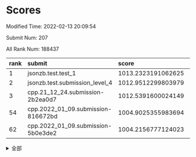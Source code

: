 # Scores

Modified Time: 2022-02-13 20:09:54

Submit Num: 207

All Rank Num: 188437

| rank |               submit               |       score        |       sigma        | pk_num |
| :--- | :--------------------------------- | :----------------- | :----------------- | :----- |
| 1    | jsonzb.test.test_1                 | 1013.2323191062625 | 0.8268926288155369 | 3643   |
| 2    | jsonzb.test.submission_level_4     | 1012.9512299803979 | 0.8247900076146242 | 3640   |
| 3    | cpp.21_12_24.submission-2b2ea0d7   | 1012.5391600024149 | 0.7821213698364731 | 3638   |
| 54   | cpp.2022_01_09.submission-816672bd | 1004.9025355983694 | 0.6997323080664676 | 3638   |
| 62   | cpp.2022_01_09.submission-5b0e3de2 | 1004.2156777124023 | 0.7257629112404388 | 3642   |


<details>
<summary>全部</summary>

| rank |                 submit                 |       score        |       sigma        | pk_num |
| :--- | :------------------------------------- | :----------------- | :----------------- | :----- |
| 1    | jsonzb.test.test_1                     | 1013.2323191062625 | 0.8268926288155369 | 3643   |
| 2    | jsonzb.test.submission_level_4         | 1012.9512299803979 | 0.8247900076146242 | 3640   |
| 3    | cpp.21_12_24.submission-2b2ea0d7       | 1012.5391600024149 | 0.7821213698364731 | 3638   |
| 4    | gobigger.level_3.submission_level_3_42 | 1011.2920721995915 | 0.7890303655046734 | 3639   |
| 5    | gobigger.level_3.submission_level_3_3  | 1011.1079974386381 | 0.7582380271945025 | 3642   |
| 6    | gobigger.level_3.submission_level_3_9  | 1011.0507122845339 | 0.7694809162677503 | 3644   |
| 7    | gobigger.level_3.submission_level_3_7  | 1011.0243226729342 | 0.7574132442420096 | 3644   |
| 8    | gobigger.level_3.submission_level_3_31 | 1010.939850297133  | 0.7665142772250282 | 3635   |
| 9    | gobigger.level_3.submission_level_3_2  | 1010.7027840813995 | 0.7897239057884935 | 3638   |
| 10   | gobigger.level_3.submission_level_3_12 | 1010.6677022297139 | 0.7477191477579814 | 3642   |
| 11   | gobigger.level_3.submission_level_3_26 | 1010.5754462409025 | 0.785898446305394  | 3644   |
| 12   | gobigger.level_3.submission_level_3_38 | 1010.5381731799541 | 0.7615662137911368 | 3642   |
| 13   | gobigger.level_3.submission_level_3_40 | 1010.5253860756255 | 0.7691177945700048 | 3642   |
| 14   | gobigger.level_3.submission_level_3_43 | 1010.4843253995224 | 0.765374494245129  | 3642   |
| 15   | gobigger.level_3.submission_level_3_13 | 1010.4435184092274 | 0.7685470676790738 | 3642   |
| 16   | gobigger.level_3.submission_level_3_27 | 1010.3953727940512 | 0.758606543683542  | 3639   |
| 17   | gobigger.level_3.submission_level_3_49 | 1010.3029974134372 | 0.7551164940584512 | 3639   |
| 18   | gobigger.level_3.submission_level_3_44 | 1010.2131257608163 | 0.7534156224159774 | 3641   |
| 19   | gobigger.level_3.submission_level_3_20 | 1010.1986132614136 | 0.7764933153709342 | 3639   |
| 20   | gobigger.level_3.submission_level_3_1  | 1010.1710719085161 | 0.7623051961173345 | 3644   |
| 21   | gobigger.level_3.submission_level_3_15 | 1010.1615609402231 | 0.7833230184645488 | 3643   |
| 22   | gobigger.level_3.submission_level_3_39 | 1010.0556651736953 | 0.767927665379857  | 3640   |
| 23   | gobigger.level_3.submission_level_3_41 | 1010.0097124614551 | 0.7742894547641135 | 3643   |
| 24   | gobigger.level_3.submission_level_3_5  | 1009.9379313438858 | 0.7798094482348676 | 3638   |
| 25   | gobigger.level_3.submission_level_3_24 | 1009.9193776145731 | 0.7522741893732282 | 3642   |
| 26   | gobigger.level_3.submission_level_3_23 | 1009.9107880311561 | 0.769868524169566  | 3641   |
| 27   | gobigger.level_3.submission_level_3_36 | 1009.9080341453332 | 0.7653758600000805 | 3644   |
| 28   | gobigger.level_3.submission_level_3_29 | 1009.8208095288949 | 0.7677407558419642 | 3638   |
| 29   | gobigger.level_3.submission_level_3_46 | 1009.7753590549581 | 0.7671481443494887 | 3645   |
| 30   | gobigger.level_3.submission_level_3_11 | 1009.7548353894391 | 0.7538978137425201 | 3644   |
| 31   | gobigger.level_3.submission_level_3_30 | 1009.7374962247269 | 0.7617707329821335 | 3643   |
| 32   | gobigger.level_3.submission_level_3_28 | 1009.536508819606  | 0.7477350006539186 | 3643   |
| 33   | gobigger.level_3.submission_level_3_33 | 1009.5143769396115 | 0.7509279275997419 | 3640   |
| 34   | gobigger.level_3.submission_level_3_14 | 1009.509622178509  | 0.7494231186667869 | 3640   |
| 35   | gobigger.level_3.submission_level_3_6  | 1009.4855297899675 | 0.7376559345713658 | 3641   |
| 36   | gobigger.level_3.submission_level_3_47 | 1009.4523265766608 | 0.7596775496181609 | 3640   |
| 37   | gobigger.level_3.submission_level_3_4  | 1009.3037199149201 | 0.7497022730793659 | 3647   |
| 38   | gobigger.level_3.submission_level_3_19 | 1009.1457265668172 | 0.7515968177809801 | 3640   |
| 39   | gobigger.level_3.submission_level_3_18 | 1009.1381944609568 | 0.7434107978374512 | 3642   |
| 40   | gobigger.level_3.submission_level_3_16 | 1009.1355929548723 | 0.7559376715439192 | 3640   |
| 41   | gobigger.level_3.submission_level_3_25 | 1009.1216455160315 | 0.7464641256575992 | 3641   |
| 42   | gobigger.level_3.submission_level_3_37 | 1009.0960783027895 | 0.746088440681675  | 3647   |
| 43   | gobigger.level_3.submission_level_3_48 | 1009.0833318495997 | 0.7659578821750188 | 3642   |
| 44   | gobigger.level_3.submission_level_3_21 | 1009.0564859608954 | 0.7413594279140079 | 3642   |
| 45   | gobigger.level_3.submission_level_3_45 | 1009.0377438821818 | 0.7397397158047703 | 3641   |
| 46   | gobigger.level_3.submission_level_3_35 | 1008.9252512803387 | 0.7461806312776618 | 3642   |
| 47   | gobigger.level_3.submission_level_3_8  | 1008.8805398564593 | 0.7289223577360834 | 3643   |
| 48   | gobigger.level_3.submission_level_3_10 | 1008.6381875850683 | 0.7667667126014968 | 3643   |
| 49   | gobigger.level_3.submission_level_3_22 | 1008.5654709235994 | 0.726843331709338  | 3642   |
| 50   | gobigger.level_3.submission_level_3_34 | 1008.548858018973  | 0.7500369896329099 | 3642   |
| 51   | gobigger.level_3.submission_level_3_17 | 1008.3697749073688 | 0.7381609116799257 | 3644   |
| 52   | gobigger.level_3.submission_level_3_0  | 1008.2903614401139 | 0.7432953324532315 | 3638   |
| 53   | gobigger.level_3.submission_level_3_32 | 1008.1424014615717 | 0.7413230170835813 | 3639   |
| 54   | cpp.2022_01_09.submission-816672bd     | 1004.9025355983694 | 0.6997323080664676 | 3638   |
| 55   | gobigger.level_1.submission_level_1_27 | 1004.8677864375475 | 0.7137824924009594 | 3637   |
| 56   | gobigger.level_1.submission_level_1_22 | 1004.6914346934057 | 0.7115017500740902 | 3642   |
| 57   | gobigger.level_1.submission_level_1_1  | 1004.5683433497836 | 0.7257083857109194 | 3638   |
| 58   | gobigger.level_1.submission_level_1_37 | 1004.4341152920395 | 0.7157201675403764 | 3640   |
| 59   | gobigger.level_1.submission_level_1_17 | 1004.4173445806122 | 0.7256398159374972 | 3642   |
| 60   | gobigger.level_1.submission_level_1_23 | 1004.415313364138  | 0.7031656288101278 | 3638   |
| 61   | gobigger.level_1.submission_level_1_15 | 1004.3062565191334 | 0.7201649239978044 | 3640   |
| 62   | cpp.2022_01_09.submission-5b0e3de2     | 1004.2156777124023 | 0.7257629112404388 | 3642   |
| 63   | gobigger.level_1.submission_level_1_41 | 1004.2124678986811 | 0.7167573847163302 | 3646   |
| 64   | gobigger.level_1.submission_level_1_24 | 1004.1544751996357 | 0.7116917402253736 | 3643   |
| 65   | gobigger.level_1.submission_level_1_4  | 1004.1441877843222 | 0.7185410175927266 | 3641   |
| 66   | gobigger.level_1.submission_level_1_39 | 1004.1354216984078 | 0.7234470853345124 | 3641   |
| 67   | gobigger.level_1.submission_level_1_7  | 1004.0388010754731 | 0.718409212316349  | 3638   |
| 68   | gobigger.level_1.submission_level_1_16 | 1004.0136716324762 | 0.7208569861325607 | 3640   |
| 69   | gobigger.level_1.submission_level_1_44 | 1003.977649370258  | 0.72045563492803   | 3642   |
| 70   | gobigger.level_1.submission_level_1_6  | 1003.9696336426326 | 0.7268029536110338 | 3642   |
| 71   | gobigger.level_1.submission_level_1_5  | 1003.9543744233837 | 0.7132134474866567 | 3639   |
| 72   | gobigger.level_1.submission_level_1_45 | 1003.9251183219593 | 0.7250090220012823 | 3646   |
| 73   | gobigger.level_1.submission_level_1_47 | 1003.9205449261306 | 0.7054607697607178 | 3637   |
| 74   | gobigger.level_1.submission_level_1_49 | 1003.7575837871951 | 0.7284478067565229 | 3642   |
| 75   | gobigger.level_1.submission_level_1_2  | 1003.7394748001161 | 0.7155397797257518 | 3644   |
| 76   | gobigger.level_1.submission_level_1_0  | 1003.6492810302907 | 0.7215079940754953 | 3640   |
| 77   | gobigger.level_1.submission_level_1_32 | 1003.6234139865579 | 0.7140085676150256 | 3639   |
| 78   | gobigger.level_1.submission_level_1_33 | 1003.5668542603084 | 0.7150050326995679 | 3640   |
| 79   | gobigger.level_1.submission_level_1_13 | 1003.5262651313517 | 0.7345002500730514 | 3646   |
| 80   | gobigger.level_1.submission_level_1_35 | 1003.4577994084706 | 0.7008223558248382 | 3638   |
| 81   | gobigger.level_1.submission_level_1_34 | 1003.3601896693735 | 0.7097216805219403 | 3642   |
| 82   | gobigger.level_1.submission_level_1_11 | 1003.0768418135527 | 0.7225009805771517 | 3637   |
| 83   | gobigger.level_1.submission_level_1_36 | 1003.0695198657046 | 0.7143422526732679 | 3645   |
| 84   | gobigger.level_1.submission_level_1_10 | 1003.0512183814878 | 0.7149385119573682 | 3640   |
| 85   | gobigger.level_1.submission_level_1_29 | 1003.0145588250509 | 0.7054773848315496 | 3648   |
| 86   | gobigger.level_1.submission_level_1_43 | 1002.9774962959796 | 0.7078373245807339 | 3644   |
| 87   | gobigger.level_1.submission_level_1_30 | 1002.9691110605329 | 0.7107434604103793 | 3640   |
| 88   | gobigger.level_1.submission_level_1_21 | 1002.861329713447  | 0.7090507893571488 | 3638   |
| 89   | gobigger.level_1.submission_level_1_42 | 1002.7899675066122 | 0.7258697159258282 | 3640   |
| 90   | gobigger.level_1.submission_level_1_9  | 1002.7432940858076 | 0.7120332272837081 | 3636   |
| 91   | gobigger.level_1.submission_level_1_31 | 1002.7160656148842 | 0.7202809267540793 | 3638   |
| 92   | gobigger.level_1.submission_level_1_18 | 1002.6919468980522 | 0.7123040332666933 | 3642   |
| 93   | gobigger.level_1.submission_level_1_3  | 1002.6702722693673 | 0.7110743474047454 | 3638   |
| 94   | gobigger.level_1.submission_level_1_48 | 1002.6144121179652 | 0.7049737075040158 | 3643   |
| 95   | gobigger.level_1.submission_level_1_19 | 1002.605467414176  | 0.7155527434999325 | 3643   |
| 96   | gobigger.level_1.submission_level_1_8  | 1002.5707942160346 | 0.7107435093963667 | 3645   |
| 97   | gobigger.level_1.submission_level_1_26 | 1002.5265380249939 | 0.7157568595481504 | 3645   |
| 98   | gobigger.level_1.submission_level_1_20 | 1002.377974468405  | 0.7096594121589438 | 3648   |
| 99   | gobigger.level_1.submission_level_1_14 | 1002.3737371090672 | 0.7202272720930176 | 3640   |
| 100  | gobigger.level_1.submission_level_1_38 | 1002.2763573340824 | 0.7087730352408101 | 3644   |
| 101  | gobigger.level_1.submission_level_1_12 | 1002.2287320420604 | 0.7279188355364822 | 3648   |
| 102  | gobigger.level_1.submission_level_1_46 | 1002.1156628175461 | 0.7043483496300383 | 3646   |
| 103  | gobigger.level_1.submission_level_1_40 | 1002.0484169124611 | 0.715694284260436  | 3639   |
| 104  | gobigger.level_1.submission_level_1_25 | 1002.0211499483266 | 0.7062522783915041 | 3636   |
| 105  | gobigger.level_1.submission_level_1_28 | 1001.4659099853892 | 0.7074650806028868 | 3638   |
| 106  | gobigger.random.submission_random_25   | 997.5926504850445  | 0.7075799583805843 | 3644   |
| 107  | gobigger.random.submission_random_18   | 997.2362417740305  | 0.706175236146946  | 3637   |
| 108  | gobigger.random.submission_random_36   | 997.1572962470482  | 0.7104065314629217 | 3644   |
| 109  | gobigger.random.submission_random_29   | 997.0467795279036  | 0.710447757105129  | 3638   |
| 110  | gobigger.random.submission_random_39   | 996.8986731884062  | 0.7068050864014571 | 3642   |
| 111  | gobigger.random.submission_random_22   | 996.7829473425325  | 0.7203705983392499 | 3643   |
| 112  | gobigger.random.submission_random_38   | 996.7710316205545  | 0.7070827872408721 | 3644   |
| 113  | gobigger.random.submission_random_15   | 996.6877201332304  | 0.7146073034457276 | 3646   |
| 114  | gobigger.random.submission_random_5    | 996.5900020807599  | 0.7300748572458604 | 3642   |
| 115  | gobigger.random.submission_random_30   | 996.5326637114009  | 0.7288920651227297 | 3638   |
| 116  | gobigger.random.submission_random_47   | 996.5246237571048  | 0.7145478376103623 | 3640   |
| 117  | gobigger.random.submission_random_48   | 996.5183530938813  | 0.7091588377478961 | 3639   |
| 118  | gobigger.random.submission_random_21   | 996.5164303255054  | 0.7040889110606625 | 3641   |
| 119  | gobigger.random.submission_random_37   | 996.4294136041111  | 0.7144912432214582 | 3637   |
| 120  | gobigger.random.submission_random_13   | 996.3834066009124  | 0.723432176543256  | 3641   |
| 121  | gobigger.random.submission_random_12   | 996.3004371487077  | 0.7118727375463997 | 3645   |
| 122  | gobigger.random.submission_random_2    | 996.1952989898017  | 0.7153507040701379 | 3639   |
| 123  | gobigger.random.submission_random_24   | 996.1534423925075  | 0.7159960737990837 | 3642   |
| 124  | gobigger.random.submission_random_10   | 996.1335104839461  | 0.7016541739649607 | 3638   |
| 125  | gobigger.random.submission_random_8    | 996.1314510164666  | 0.6997134253854793 | 3640   |
| 126  | gobigger.random.submission_random_26   | 996.0904413721825  | 0.7205978284559058 | 3646   |
| 127  | gobigger.random.submission_random_4    | 996.0862815698212  | 0.7092111718480961 | 3643   |
| 128  | gobigger.random.submission_random_44   | 996.0859239603286  | 0.7213416023469457 | 3643   |
| 129  | gobigger.random.submission_random_34   | 996.0800936591423  | 0.7224753644346055 | 3643   |
| 130  | gobigger.random.submission_random_7    | 996.0752887214502  | 0.7227630139501783 | 3643   |
| 131  | gobigger.random.submission_random_33   | 996.067671322765   | 0.7139357289290196 | 3642   |
| 132  | gobigger.random.submission_random_19   | 996.0648756826877  | 0.7051145368412552 | 3639   |
| 133  | gobigger.random.submission_random_42   | 995.9966576898911  | 0.7027625132730307 | 3641   |
| 134  | gobigger.random.submission_random_6    | 995.9698930130074  | 0.7137713441417902 | 3639   |
| 135  | gobigger.random.submission_random_28   | 995.8704895924599  | 0.7024722401354269 | 3641   |
| 136  | gobigger.random.submission_random_41   | 995.8368768522848  | 0.7138052144329989 | 3644   |
| 137  | gobigger.random.submission_random_0    | 995.8337328141936  | 0.7168371045646617 | 3642   |
| 138  | gobigger.random.submission_random_31   | 995.8322428534557  | 0.7119378435480493 | 3641   |
| 139  | gobigger.random.submission_random_49   | 995.8184923591149  | 0.7174077410830619 | 3641   |
| 140  | gobigger.random.submission_random_11   | 995.7698618450723  | 0.7102243830087391 | 3645   |
| 141  | gobigger.random.submission_random_46   | 995.7422064472721  | 0.7074918960305081 | 3644   |
| 142  | gobigger.random.submission_random_16   | 995.7081820401878  | 0.7136139902630902 | 3642   |
| 143  | gobigger.random.submission_random_40   | 995.6804444860278  | 0.7170586943976326 | 3639   |
| 144  | gobigger.random.submission_random_23   | 995.6800858272201  | 0.7194619938431204 | 3643   |
| 145  | gobigger.random.submission_random_45   | 995.5906231565339  | 0.7093899525291694 | 3639   |
| 146  | gobigger.random.submission_random_1    | 995.5256980366503  | 0.7138205783546374 | 3640   |
| 147  | gobigger.random.submission_random_35   | 995.485900430525   | 0.7206545154588552 | 3642   |
| 148  | gobigger.random.submission_random_27   | 995.358199849449   | 0.7256624532173405 | 3642   |
| 149  | gobigger.random.submission_random_20   | 995.3399576471776  | 0.7278676589165801 | 3637   |
| 150  | gobigger.random.submission_random_17   | 995.3187219642574  | 0.7156589699674185 | 3645   |
| 151  | gobigger.random.submission_random_32   | 995.1187882160534  | 0.7119064131709171 | 3637   |
| 152  | gobigger.random.submission_random_14   | 995.0050984698981  | 0.706530584379354  | 3641   |
| 153  | gobigger.random.submission_random_3    | 994.8398976779066  | 0.7273450123700642 | 3646   |
| 154  | gobigger.random.submission_random_9    | 994.7784725430786  | 0.7144251705377012 | 3638   |
| 155  | gobigger.random.submission_random_43   | 994.3619157096894  | 0.7148489392703762 | 3641   |
| 156  | gobigger.level_2.submission_level_2_49 | 994.3549214330604  | 0.7206941977690016 | 3645   |
| 157  | gobigger.level_2.submission_level_2_24 | 994.1236035471115  | 0.7243590039501218 | 3641   |
| 158  | gobigger.level_2.submission_level_2_13 | 993.5602414682847  | 0.7269411688417072 | 3643   |
| 159  | gobigger.level_2.submission_level_2_46 | 993.4885418110242  | 0.7354400957997896 | 3644   |
| 160  | gobigger.level_2.submission_level_2_45 | 993.4881919194727  | 0.7377029749957621 | 3639   |
| 161  | gobigger.level_2.submission_level_2_8  | 993.4344341897512  | 0.7376212260720303 | 3641   |
| 162  | gobigger.level_2.submission_level_2_1  | 993.1388375222075  | 0.7415630280708182 | 3641   |
| 163  | gobigger.level_2.submission_level_2_17 | 993.0964322594282  | 0.7352485662838906 | 3642   |
| 164  | gobigger.level_2.submission_level_2_26 | 992.9318269119964  | 0.7391407563114264 | 3646   |
| 165  | gobigger.level_2.submission_level_2_4  | 992.8083813946631  | 0.7436152691015011 | 3644   |
| 166  | gobigger.level_2.submission_level_2_42 | 992.6173145997665  | 0.754996425808176  | 3639   |
| 167  | gobigger.level_2.submission_level_2_43 | 992.6034926179168  | 0.7381953487288745 | 3637   |
| 168  | gobigger.level_2.submission_level_2_29 | 992.5536263542231  | 0.7411097805817185 | 3644   |
| 169  | gobigger.level_2.submission_level_2_39 | 992.4945203795132  | 0.7417233956235733 | 3642   |
| 170  | gobigger.level_2.submission_level_2_20 | 992.4780587189344  | 0.7454822697321495 | 3639   |
| 171  | gobigger.level_2.submission_level_2_2  | 992.4517436939423  | 0.7423294675395242 | 3643   |
| 172  | gobigger.level_2.submission_level_2_36 | 992.4442266259034  | 0.7632209116555083 | 3641   |
| 173  | gobigger.level_2.submission_level_2_31 | 992.4253024363248  | 0.7373865347785017 | 3640   |
| 174  | gobigger.level_2.submission_level_2_40 | 992.298326884612   | 0.7425241091191322 | 3644   |
| 175  | gobigger.level_2.submission_level_2_0  | 992.2856383714087  | 0.7383295883334318 | 3642   |
| 176  | gobigger.level_2.submission_level_2_38 | 992.2159332317117  | 0.749541231535827  | 3640   |
| 177  | gobigger.level_2.submission_level_2_23 | 992.1089329497755  | 0.7447653517345386 | 3642   |
| 178  | gobigger.level_2.submission_level_2_11 | 992.0650496822317  | 0.7470865368173355 | 3644   |
| 179  | gobigger.level_2.submission_level_2_41 | 992.0587792775758  | 0.7520040081879444 | 3639   |
| 180  | gobigger.level_2.submission_level_2_9  | 992.0289193162839  | 0.7424876919163503 | 3636   |
| 181  | gobigger.level_2.submission_level_2_10 | 991.9547231177288  | 0.753269691595269  | 3642   |
| 182  | gobigger.level_2.submission_level_2_25 | 991.8652443939013  | 0.7466735461992987 | 3638   |
| 183  | gobigger.level_2.submission_level_2_12 | 991.8101752170033  | 0.7425369642771065 | 3638   |
| 184  | gobigger.level_2.submission_level_2_7  | 991.8023786967624  | 0.7660059087920603 | 3647   |
| 185  | gobigger.level_2.submission_level_2_30 | 991.790435410047   | 0.7444826734036288 | 3640   |
| 186  | gobigger.level_2.submission_level_2_27 | 991.7645498260966  | 0.7562005841490902 | 3645   |
| 187  | gobigger.level_2.submission_level_2_22 | 991.7566482331351  | 0.7565150067001805 | 3641   |
| 188  | gobigger.level_2.submission_level_2_5  | 991.7482469630162  | 0.7624881487460741 | 3639   |
| 189  | gobigger.level_2.submission_level_2_34 | 991.742462009794   | 0.727698569173597  | 3641   |
| 190  | gobigger.level_2.submission_level_2_28 | 991.6514514831903  | 0.7560767087229833 | 3645   |
| 191  | gobigger.level_2.submission_level_2_37 | 991.6105021588119  | 0.7525534252866891 | 3643   |
| 192  | gobigger.level_2.submission_level_2_3  | 991.5585222325664  | 0.7541850211886604 | 3642   |
| 193  | gobigger.level_2.submission_level_2_15 | 991.5381685844613  | 0.7624712964701765 | 3642   |
| 194  | gobigger.level_2.submission_level_2_32 | 991.488428872955   | 0.7489236001397211 | 3638   |
| 195  | gobigger.level_2.submission_level_2_19 | 991.3478265221482  | 0.7547451785623893 | 3639   |
| 196  | gobigger.level_2.submission_level_2_21 | 991.3376057763383  | 0.7565915627956774 | 3643   |
| 197  | gobigger.level_2.submission_level_2_33 | 991.2618408486948  | 0.759589816937569  | 3641   |
| 198  | gobigger.level_2.submission_level_2_35 | 991.1758116256008  | 0.7434931715710305 | 3637   |
| 199  | gobigger.level_2.submission_level_2_14 | 991.1568153033601  | 0.7526812101013002 | 3643   |
| 200  | gobigger.level_2.submission_level_2_16 | 991.142907508878   | 0.7441084038772111 | 3637   |
| 201  | gobigger.level_2.submission_level_2_48 | 991.0827308645947  | 0.7794508868420531 | 3636   |
| 202  | gobigger.level_2.submission_level_2_47 | 991.0073464075166  | 0.7836926399662159 | 3646   |
| 203  | gobigger.level_2.submission_level_2_18 | 990.7543954580636  | 0.7593644948783945 | 3641   |
| 204  | gobigger.level_2.submission_level_2_44 | 990.6344907967334  | 0.7243951683942642 | 3636   |
| 205  | gobigger.level_2.submission_level_2_6  | 990.6182601794519  | 0.7650649880504229 | 3640   |
| 206  | gobigger.none.submission_none_1        | 978.6546148477104  | 1.185750602074958  | 3640   |
| 207  | gobigger.none.submission_none_0        | 975.9838240369166  | 1.4801262598097638 | 3641   |

</details>